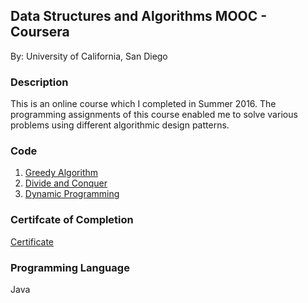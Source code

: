 ## Data Structures and Algorithms MOOC - Coursera
By: University of California, San Diego

### Description
This is an online course which I completed in Summer 2016. The programming assignments of this course enabled me to solve various problems using different algorithmic design patterns.

### Code
1. [Greedy Algorithm](https://github.com/agrawal-priyank/data-structures-and-algorithms-coursera/tree/master/Algorithmic%20Toolbox/Programming%20Assignment%20-%202%20Greedy%20Algorithms)
2. [Divide and Conquer](https://github.com/agrawal-priyank/data-structures-and-algorithms-coursera/tree/master/Algorithmic%20Toolbox/Programming%20Assignment%20-%203%20Divide-and-Conquer)
3. [Dynamic Programming](https://github.com/agrawal-priyank/data-structures-and-algorithms-coursera/tree/master/Algorithmic%20Toolbox/Programming%20Assignment%20-%204%20Dynamic%20Programming)

### Certifcate of Completion
[Certificate](https://www.coursera.org/account/accomplishments/verify/687GN7EN76XP)

### Programming Language
Java
